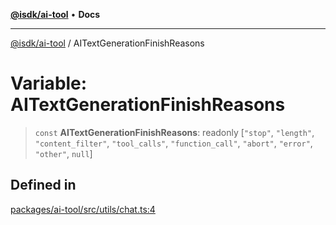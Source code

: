 [**@isdk/ai-tool**](../README.md) • **Docs**

***

[@isdk/ai-tool](../globals.md) / AITextGenerationFinishReasons

# Variable: AITextGenerationFinishReasons

> `const` **AITextGenerationFinishReasons**: readonly [`"stop"`, `"length"`, `"content_filter"`, `"tool_calls"`, `"function_call"`, `"abort"`, `"error"`, `"other"`, `null`]

## Defined in

[packages/ai-tool/src/utils/chat.ts:4](https://github.com/isdk/ai-tool.js/blob/37ada542a786fbbc770f2d61beb564f6e603941d/src/utils/chat.ts#L4)
